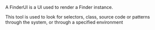 A FinderUI is a UI used to render a Finder instance.

This tool is used to look for selectors, class, source code or patterns through the system, or through a specified environment